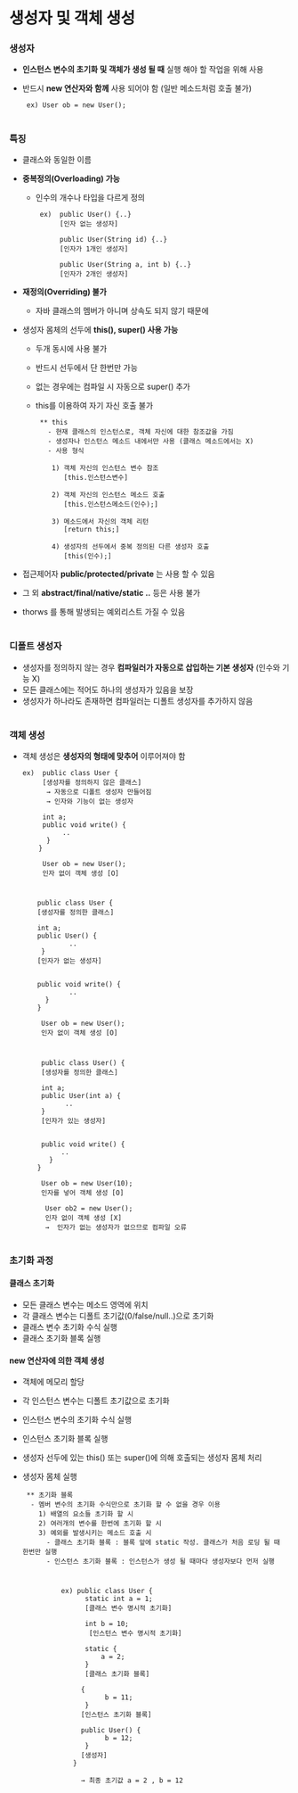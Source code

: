 # 생성자 및 객체 생성

### 생성자
- **인스턴스 변수의 초기화 및 객체가 생성 될 때** 실행 해야 할 작업을 위해 사용 
- 반드시 **new 연산자와 함께** 사용 되어야 함 (일반 메소드처럼 호출 불가) 

       ex) User ob = new User(); 
#       
### 특징
  - 클래스와 동일한 이름

  - **중복정의(Overloading) 가능** 
    - 인수의 개수나 타입을 다르게 정의 
    
           ex)  public User() {..}                  
                [인자 없는 생성자]
                
                public User(String id) {..}           
                [인자가 1개인 생성자]
                
                public User(String a, int b) {..}   
                [인자가 2개인 생성자] 
                
  - **재정의(Overriding) 불가**
     - 자바 클래스의 멤버가 아니며 상속도 되지 않기 때문에   

  - 생성자 몸체의 선두에 **this(), super() 사용 가능**
     - 두개 동시에 사용 불가 
     - 반드시 선두에서 단 한번만 가능 
     - 없는 경우에는 컴파일 시 자동으로 super() 추가
     - this를 이용하여 자기 자신 호출 불가  

            ** this 
              - 현재 클래스의 인스턴스로, 객체 자신에 대한 참조값을 가짐 
              - 생성자나 인스턴스 메소드 내에서만 사용 (클래스 메소드에서는 X) 
              - 사용 형식
              
               1) 객체 자신의 인스턴스 변수 참조
                  [this.인스턴스변수]
                  
               2) 객체 자신의 인스턴스 메소드 호출
                  [this.인스턴스메소드(인수);] 
                 
               3) 메소드에서 자신의 객체 리턴
                  [return this;] 
                  
               4) 생성자의 선두에서 중복 정의된 다른 생성자 호출
                  [this(인수);] 
                 
  - 접근제어자 **public/protected/private** 는 사용 할 수 있음 
  - 그 외 **abstract/final/native/static ..** 등은 사용 불가 
  - thorws 를 통해 발생되는 예외리스트 가질 수 있음  

#
### 디폴트 생성자
  - 생성자를 정의하지 않는 경우 **컴파일러가 자동으로 삽입하는 기본 생성자** (인수와 기능 X) 
  - 모든 클래스에는 적어도 하나의 생성자가 있음을 보장
  - 생성자가 하나라도 존재하면 컴파일러는 디폴트 생성자를 추가하지 않음 

#
### 객체 생성
- 객체 생성은 **생성자의 형태에 맞추어** 이루어져야 함 
   
      ex)  public class User {               
           [생성자를 정의하지 않은 클래스]           
            → 자동으로 디폴트 생성자 만들어짐
            → 인자와 기능이 없는 생성자

           int a;                                         
           public void write() {                      
                ..
            }
          }
  
           User ob = new User();  
           인자 없이 객체 생성 [O]                

#
           public class User {   
           [생성자를 정의한 클래스] 
           
           int a;
           public User() {                           
                   ..
            }
           [인자가 없는 생성자] 


           public void write() {
                   ..
             } 
           } 

            User ob = new User();              
            인자 없이 객체 생성 [O]
#

            public class User() {                      
            [생성자를 정의한 클래스]
            
            int a;
            public User(int a) {                   
                  ..
            }
            [인자가 있는 생성자] 


            public void write() {
                 ..
              }
           }
  
            User ob = new User(10); 
            인자를 넣어 객체 생성 [O]   
            
             User ob2 = new User(); 
             인자 없이 객체 생성 [X] 
             →  인자가 없는 생성자가 없으므로 컴파일 오류 

#
### 초기화 과정

#### 클래스 초기화 
  - 모든 클래스 변수는 메소드 영역에 위치
  - 각 클래스 변수는 디폴트 초기값(0/false/null..)으로 초기화 
  - 클래스 변수 초기화 수식 실행
  - 클래스 초기화 블록 실행 
  
#### new 연산자에 의한 객체 생성 
  - 객체에 메모리 할당
  - 각 인스턴스 변수는 디폴트 초기값으로 초기화 
  - 인스턴스 변수의 초기화 수식 실행
  - 인스턴스 초기화 블록 실행 
  - 생성자 선두에 있는 this() 또는 super()에 의해 호출되는 생성자 몸체 처리 
  - 생성자 몸체 실행 
  
         ** 초기화 블록 
          - 멤버 변수의 초기화 수식만으로 초기화 할 수 없을 경우 이용 
            1) 배열의 요소들 초기화 할 시 
            2) 여러개의 변수를 한번에 초기화 할 시
            3) 예외를 발생시키는 메소드 호출 시 
              - 클래스 초기화 블록 : 블록 앞에 static 작성. 클래스가 처음 로딩 될 때 한번만 실행
              - 인스턴스 초기화 블록 : 인스턴스가 생성 될 때마다 생성자보다 먼저 실행 
 #  
                 ex) public class User { 
                       static int a = 1;     
                       [클래스 변수 명시적 초기화]
                       
                       int b = 10;         
                        [인스턴스 변수 명시적 초기화]

                       static {                 
                           a = 2; 
                       }
                       [클래스 초기화 블록] 

                      {                         
                            b = 11; 
                       } 
                      [인스턴스 초기화 블록] 

                      public User() {         
                            b = 12; 
                       }
                      [생성자] 
                    }

                      → 최종 초기값 a = 2 , b = 12 
